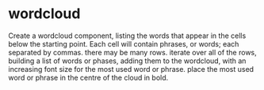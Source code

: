 # wordcloud

Create a wordcloud component, listing the words that appear in the cells below the starting point.  Each cell will contain phrases, or words; each separated by commas. there may be many rows. iterate over all of the rows, building a list of words or phases,  adding them to the wordcloud, with an increasing font size for the most used word or phrase.
place the most used word or phrase in the centre of the cloud in bold.
